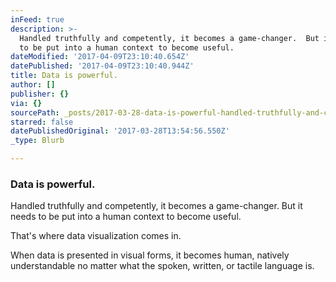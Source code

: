 ```yaml
---
inFeed: true
description: >-
  Handled truthfully and competently, it becomes a game-changer.  But it needs
  to be put into a human context to become useful.
dateModified: '2017-04-09T23:10:40.654Z'
datePublished: '2017-04-09T23:10:40.944Z'
title: Data is powerful.
author: []
publisher: {}
via: {}
sourcePath: _posts/2017-03-28-data-is-powerful-handled-truthfully-and-competently-it-b.md
starred: false
datePublishedOriginal: '2017-03-28T13:54:56.550Z'
_type: Blurb

---
```

### Data is powerful.

Handled truthfully and competently, it becomes a game-changer. But it needs to be put into a human context to become useful.

That's where data visualization comes in.

When data is presented in visual forms, it becomes human, natively understandable no matter what the spoken, written, or tactile language is.